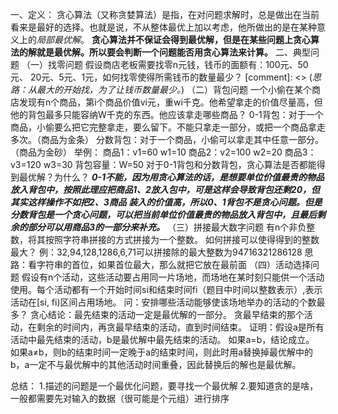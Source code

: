 一、定义：
贪⼼算法（⼜称贪婪算法）是指，在对问题求解时，总是做出在当前看来是最好的选择。也就是说，不从整体最优上加以考虑，他所做出的是在某种意义上的*局部最优解*。 
**贪⼼算法并不保证会得到最优解，但是在某些问题上贪⼼算法的解就是最优解。所以要会判断⼀个问题能否⽤贪⼼算法来计算。**
二、典型问题
（一）找零问题
假设商店⽼板需要找零n元钱，钱币的⾯额有：100元、50元、 20元、5元、1元，如何找零使得所需钱币的数量最少？
[comment]: <> (_思路：从最大的开始找，为了让钱币数量最少。_)
（二）背包问题
⼀个⼩偷在某个商店发现有n个商品，第i个商品价值vi元，重wi千克。他希望拿⾛的价值尽量⾼，但他的背包最多只能容纳W千克的东⻄。他应该拿⾛哪些商品？
0-1背包：对于⼀个商品，⼩偷要么把它完整拿⾛，要么留下。不能只拿⾛⼀部分，或把⼀个商品拿⾛多次。（商品为⾦条） 
分数背包：对于⼀个商品，⼩偷可以拿⾛其中任意⼀部分。（商品为⾦砂）
举例： 
商品1：v1=60 w1=10 
商品2：v2=100 w2=20 
商品3：v3=120 w3=30 
背包容量：W=50
对于0-1背包和分数背包，贪⼼算法是否都能得到最优解？为什么？
_**0-1不能，因为用贪心算法的话，是想要单位价值最贵的物品放入背包中，按照此理应把商品1、2放入包中，可是这样会导致背包还剩20，但其实这样操作不如把2、3商品
装入的价值高，所以0、1背包不是贪心问题。但是分数背包是一个贪心问题，可以把当前单位价值最贵的物品放入背包中，且最后剩余的部分可以用商品3的一部分来补充。**_
（三）拼接最大数字问题
有n个⾮负整数，将其按照字符串拼接的⽅式拼接为⼀个整数。 如何拼接可以使得得到的整数最⼤？
例：32,94,128,1286,6,71可以拼接除的最⼤整数为94716321286128
思路：看字符串的首位，如果首位最大，那么就把它放在最前面
（四）活动选择问题
假设有n个活动，这些活动要占⽤同⼀⽚场地，⽽场地在某时刻只能供⼀个活动使⽤。每个活动都有⼀个开始时间si和结束时间fi（题⽬中时间以整数表示）,表示活动在[si, fi)区间占⽤场地。 
问：安排哪些活动能够使该场地举办的活动的个数最多？
贪⼼结论：最先结束的活动⼀定是最优解的⼀部分。 贪最早结束的那个活动，在剩余的时间内，再贪最早结束的活动，直到时间结束。
证明：假设a是所有活动中最先结束的活动，b是最优解中最先结束的活动。 
如果a=b，结论成⽴。 
如果a≠b，则b的结束时间⼀定晚于a的结束时间，则此时⽤a替换掉最优解中的b，a⼀定不与最优解中的其他活动时间重叠，因此替换后的解也是最优解。

总结：
1.描述的问题是一个最优化问题，要寻找一个最优解
2.要知道贪的是啥，一般都需要先对输入的数据（很可能是个元组）进行排序
